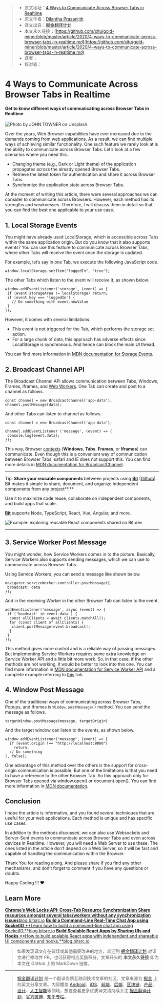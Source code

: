 > * 原文地址：[4 Ways to Communicate Across Browser Tabs in Realtime](https://blog.bitsrc.io/4-ways-to-communicate-across-browser-tabs-in-realtime-e4f5f6cbedca)
> * 原文作者：[Dilantha Prasanjith](https://medium.com/@dilanthaprasanjith)
> * 译文出自：[掘金翻译计划](https://github.com/xitu/gold-miner)
> * 本文永久链接：[https://github.com/xitu/gold-miner/blob/master/article/2020/4-ways-to-communicate-across-browser-tabs-in-realtime.md](https://github.com/xitu/gold-miner/blob/master/article/2020/4-ways-to-communicate-across-browser-tabs-in-realtime.md)
> * 译者：
> * 校对者：

# 4 Ways to Communicate Across Browser Tabs in Realtime

#### Get to know different ways of communicating across Browser Tabs in Realtime

![Photo by [JOHN TOWNER](https://unsplash.com/@heytowner?utm_source=medium&utm_medium=referral) on [Unsplash](https://unsplash.com?utm_source=medium&utm_medium=referral)](https://cdn-images-1.medium.com/max/8192/0*7c6YTCKtlLMAjuOn)

Over the years, Web Browser capabilities have ever increased due to the demands coming from web applications. As a result, we can find multiple ways of achieving similar functionality. One such feature we rarely look at is the ability to communicate across Browser Tabs. Let’s look at a few scenarios where you need this.

* Changing theme (e.g., Dark or Light theme) of the application propagates across the already opened Browser Tabs.
* Retrieve the latest token for authentication and share it across Browser Tabs.
* Synchronize the application state across Browser Tabs.

At the moment of writing this article, there were several approaches we can consider to communicate across Browsers. However, each method has its strengths and weaknesses. Therefore, I will discuss them in detail so that you can find the best one applicable to your use case.

## 1. Local Storage Events

You might have already used LocalStorage, which is accessible across Tabs within the same application origin. But do you know that it also supports events? You can use this feature to communicate across Browser Tabs, where other Tabs will receive the event once the storage is updated.

For example, let’s say in one Tab, we execute the following JavaScript code.

```
window.localStorage.setItem("loggedIn", "true");
```

The other Tabs which listen to the event will receive it, as shown below.

```
window.addEventListener('storage', (event) => {
 if (event.storageArea != localStorage) return;
 if (event.key === 'loggedIn') {
   // Do something with event.newValue
 }
});
```

However, it comes with several limitations.

* This event is not triggered for the Tab, which performs the storage set action.
* For a large chunk of data, this approach has adverse effects since LocalStorage is synchronous. And hence can block the main UI thread.

You can find more information in [MDN documentation for Storage Events](https://developer.mozilla.org/en-US/docs/Web/API/Window/storage_event).

## 2. Broadcast Channel API

The Broadcast Channel API allows communication between Tabs, Windows, Frames, Iframes, and [Web Workers](https://developer.mozilla.org/en-US/docs/Web/API/Web_Workers_API). One Tab can create and post to a channel as follows.

```
const channel = new BroadcastChannel('app-data');
channel.postMessage(data);
```

And other Tabs can listen to channel as follows.

```
const channel = new BroadcastChannel('app-data');

channel.addEventListener ('message', (event) => {
 console.log(event.data);
});
```

This way, Browser [contexts](https://developer.mozilla.org/en-US/docs/Glossary/browsing_context) (**Windows**, **Tabs**, **Frames**, or **Iframes**) can communicate. Even though this is a convenient way of communication between Browser Tabs, safari and IE does not support this. You can find more details in [MDN documentation for BroadcastChannel](https://developer.mozilla.org/en-US/docs/Web/API/Broadcast_Channel_API).

---

Tip: **Share your reusable components** between projects using [**Bit**](https://bit.dev/) ([Github](https://github.com/teambit/bit)). Bit makes it simple to share, document, and organize independent components from any project**.**

Use it to maximize code reuse, collaborate on independent components, and build apps that scale.

[**Bit**](https://bit.dev/) supports Node, TypeScript, React, Vue, Angular, and more.

![Example: exploring reusable React components shared on [Bit.dev](https://bit.dev/)](https://cdn-images-1.medium.com/max/2000/0*0AvuR5M5ITjjFjpE.gif)

---

## 3. Service Worker Post Message

You might wonder, how Service Workers comes in to the picture. Basically, Service Workers also supports sending messages, which we can use to communicate across Browser Tabs.

Using Service Workers, you can send a message like shown below.

```
navigator.serviceWorker.controller.postMessage({
 broadcast: data
});
```

And in the receiving Worker in the other Browser Tab can listen to the event.

```
addEventListener('message', async (event) => {
 if ('boadcast' in event.data ) {
  const allClients = await clients.matchAll();
  for (const client of allClients) {
   client.postMessage(event.broadcast);
  }
 }
});
```

This method gives more control and is a reliable way of passing messages. But implementing Service Workers requires some extra knowledge on Service Worker API and a little bit more work. So, in that case, if the other methods are not working, it would be better to look into this one. You can find more information in [MDN documentation for Service Worker API](https://developer.mozilla.org/en-US/docs/Web/API/ServiceWorkerRegistration) and a complete example referring to [this](https://googlechrome.github.io/samples/service-worker/post-message/) link.

## 4. Window Post Message

One of the traditional ways of communicating across Browser Tabs, Popups, and Iframes is `Window.postMessage()` method. You can send the message as follows.

```
targetWindow.postMessage(message, targetOrigin)
```

And the target window can listen to the events, as shown below.

```
window.addEventListener("message", (event) => {
  if (event.origin !== "http://localhost:8080")
    return;
  // Do something
}, false);
```

One advantage of this method over the others is the support for cross-origin communication is possible. But one of the limitations is that you need to have a reference to the other Browser Tab. So this approach only for Browser Tabs opened via window.open() or document.open(). You can find more information in [MDN documentation](https://developer.mozilla.org/en-US/docs/Web/API/Window/postMessage).

## Conclusion

I hope the article is informative, and you found several techniques that are useful for your web applications. Each method is unique and has specific use cases.

In addition to the methods discussed, we can also use Websockets and Server-Sent events to communicate across Browser Tabs and even across devices in Realtime. However, you will need a Web Server to use these. The ones listed in the article don’t depend on a Web Server, so it will be fast and capable of handling the communication within the Browser.

Thank You for reading along. And please share if you find any other mechanisms, and don’t forget to comment if you have any questions or doubts.

Happy Coding !!! ❤️

## Learn More
[**Chrome’s Web Locks API: Cross-Tab Resource Synchronization**
**Share resources amongst several tabs/workers without any synchronization issues**blog.bitsrc.io](https://blog.bitsrc.io/web-locks-api-cross-tab-resource-synchronization-54326e079756)
[**Build a Command-Line Real-Time Chat App using SocketIO**
**Learn how to build a command-line chat app using SocketIO.**blog.bitsrc.io](https://blog.bitsrc.io/build-a-command-line-real-time-chat-app-using-socketio-f2e3553d6228)
[**Build Scalable React Apps by Sharing UIs and Hooks**
**How to build scalable React apps with independent and shareable UI components and hooks.**blog.bitsrc.io](https://blog.bitsrc.io/build-scalable-react-apps-by-sharing-uis-and-hooks-fa2491e48357)

> 如果发现译文存在错误或其他需要改进的地方，欢迎到 [掘金翻译计划](https://github.com/xitu/gold-miner) 对译文进行修改并 PR，也可获得相应奖励积分。文章开头的 **本文永久链接** 即为本文在 GitHub 上的 MarkDown 链接。

---

> [掘金翻译计划](https://github.com/xitu/gold-miner) 是一个翻译优质互联网技术文章的社区，文章来源为 [掘金](https://juejin.im) 上的英文分享文章。内容覆盖 [Android](https://github.com/xitu/gold-miner#android)、[iOS](https://github.com/xitu/gold-miner#ios)、[前端](https://github.com/xitu/gold-miner#前端)、[后端](https://github.com/xitu/gold-miner#后端)、[区块链](https://github.com/xitu/gold-miner#区块链)、[产品](https://github.com/xitu/gold-miner#产品)、[设计](https://github.com/xitu/gold-miner#设计)、[人工智能](https://github.com/xitu/gold-miner#人工智能)等领域，想要查看更多优质译文请持续关注 [掘金翻译计划](https://github.com/xitu/gold-miner)、[官方微博](http://weibo.com/juejinfanyi)、[知乎专栏](https://zhuanlan.zhihu.com/juejinfanyi)。
